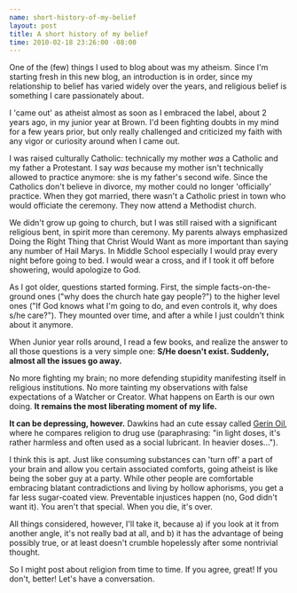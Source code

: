 ```yaml
--- 
name: short-history-of-my-belief
layout: post
title: A short history of my belief
time: 2010-02-18 23:26:00 -08:00
---
```

One of the (few) things I used to blog about was my atheism.  Since I'm starting 
fresh in this new blog, an introduction is in order, since my relationship to 
belief has varied widely over the years, and religious belief is something I 
care passionately about.

I 'came out' as atheist almost as soon as I embraced the label, about 2 years
ago, in my junior year at Brown. I'd been fighting doubts in my mind for a few
years prior, but only really challenged and criticized my faith with any vigor
or curiosity around when I came out.

I was raised culturally Catholic: technically my mother _was_ a Catholic and
my father a Protestant. I say _was_ because my mother isn't technically
allowed to practice anymore: she is my father's second wife. Since the
Catholics don't believe in divorce, my mother could no longer 'officially'
practice. When they got married, there wasn't a Catholic priest in town who
would officiate the ceremony. They now attend a Methodist church.

We didn't grow up going to church, but I was still raised with a significant
religious bent, in spirit more than ceremony. My parents always emphasized
Doing the Right Thing that Christ Would Want as more important than saying any
number of Hail Marys. In Middle School especially I would pray every night
before going to bed. I would wear a cross, and if I took it off before
showering, would apologize to God.

As I got older, questions started forming. First, the simple facts-on-the-ground 
ones ("why does the church hate gay people?") to the higher level ones
("If God knows what I'm going to do, and even controls it, why does s/he
care?"). They mounted over time, and after a while I just couldn't think about
it anymore.

When Junior year rolls around, I read a few books, and realize the answer to
all those questions is a very simple one: **S/He doesn't exist. Suddenly,
almost all the issues go away.**

No more fighting my brain; no more defending stupidity manifesting itself in
religious institutions. No more tainting my observations with false
expectations of a Watcher or Creator. What happens on Earth is our own doing.
**It remains the most liberating moment of my life.**

**It can be depressing, however.** Dawkins had an cute essay called [Gerin
Oil][1], where he compares religion to drug use (paraphrasing: "in light
doses, it's rather harmless and often used as a social lubricant. In heavier
doses...").

I think this is apt. Just like consuming substances can 'turn off' a part of
your brain and allow you certain associated comforts, going atheist is like
being the sober guy at a party. While other people are comfortable embracing
blatant contradictions and living by hollow aphorisms, you get a far less
sugar-coated view. Preventable injustices happen (no, God didn't want it). You
aren't that special. When you die, it's over.

All things considered, however, I'll take it, because a) if you look at it
from another angle, it's not really bad at all, and b) it has the advantage
of being possibly true, or at least doesn't crumble hopelessly after some
nontrivial thought.

So I might post about religion from time to time. If you agree, great! If you
don't, better! Let's have a conversation.


   [1]: http://richarddawkins.net/articles/122
